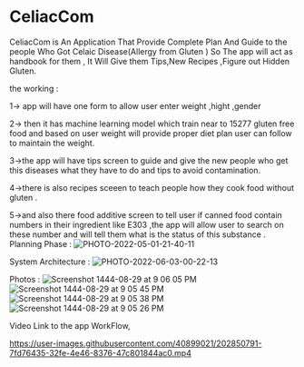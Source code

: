# CeliacCom
CeliacCom is An Application That Provide Complete Plan And Guide to the people Who Got Celaic Disease(Allergy from Gluten ) So The app will act as handbook for them , It Will Give them Tips,New Recipes ,Figure out Hidden Gluten.


the working : 

1-> app will have one form to allow user enter weight ,hight ,gender 

2-> then it has machine learning model which train near to 15277 gluten free food and based on user weight will provide proper diet plan user can follow to maintain the weight.

3->the app will have tips screen to guide and give the new people who get this diseases what they have to do and tips to avoid contamination.

4->there is also recipes sceeen to teach people how they cook food without gluten .

5->and also there food additive screen to tell user if canned food contain numbers in their ingredient like E303 ,the app will allow user to search on these number and will tell them what is the status of this substance .
Planning Phase : 
![PHOTO-2022-05-01-21-40-11](https://user-images.githubusercontent.com/40899021/218011024-c1d7c94f-24bc-483c-b74f-9f0643099413.jpg)


System Architecture : ![PHOTO-2022-06-03-00-22-13](https://user-images.githubusercontent.com/40899021/218008638-129257a9-8bbe-4958-b7eb-9545c133fffd.jpg)


Photos : 
![Screenshot 1444-08-29 at 9 06 05 PM](https://user-images.githubusercontent.com/40899021/226664602-00426a14-448d-4683-91ce-76b7d0e3d143.png)
![Screenshot 1444-08-29 at 9 05 45 PM](https://user-images.githubusercontent.com/40899021/226664627-bac7987f-539a-4937-9e83-d6a27cef7aff.png)
![Screenshot 1444-08-29 at 9 05 38 PM](https://user-images.githubusercontent.com/40899021/226664638-1080e412-949e-4582-9e14-b51346f16bc6.png)
![Screenshot 1444-08-29 at 9 05 26 PM](https://user-images.githubusercontent.com/40899021/226664664-6eec01df-89f0-4b3b-b941-51dcf0507c2a.png)



Video Link to the app WorkFlow,

https://user-images.githubusercontent.com/40899021/202850791-7fd76435-32fe-4e46-8376-47c801844ac0.mp4


